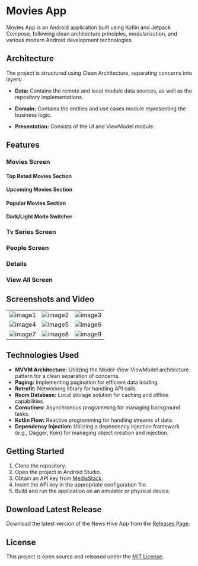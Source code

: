 # Movies App

Movies App is an Android application built using Kotlin and Jetpack Compose, following clean architecture principles, modularization, and various modern Android development technologies.

## Architecture

The project is structured using Clean Architecture, separating concerns into layers:

- **Data:** Contains the remote and local module data sources, as well as the repository implementations.

- **Domain:** Contains the entities and use cases module representing the business logic.

- **Presentation:** Consists of the UI and ViewModel module.

## Features

### Movies Screen

#### Top Rated Movies Section

#### Upcoming Movies Section

#### Popular Movies Section

#### Dark/Light Mode Switcher

### Tv Series Screen

### People Screen

### Details

### View All Screen

## Screenshots and Video

<table>
  <tr>
    <td><img src="https://github.com/Abdallahx3x/NewsHive/assets/83548062/661082c4-a299-4b24-a567-81dba9cbc4f7" alt="image1"></td>
    <td><img src="https://github.com/Abdallahx3x/NewsHive/assets/83548062/6448ab85-f0c2-4222-8d63-90644b4c5089" alt="image2"></td>
    <td><img src="https://github.com/Abdallahx3x/NewsHive/assets/83548062/3a05e3e8-0523-4fed-9375-0fdf59bd6a21" alt="image3"></td>
  </tr>
  <tr>
    <td><img src="https://github.com/Abdallahx3x/NewsHive/assets/83548062/07018609-90d8-4f1f-802b-82268e2e23cf" alt="image4"></td>
    <td><img src="https://github.com/Abdallahx3x/NewsHive/assets/83548062/037541ef-c13f-458b-b6f9-a7928b0b8bd1" alt="image5"></td>
    <td><img src="https://github.com/Abdallahx3x/NewsHive/assets/83548062/feb5c0fe-73bc-45b7-9731-9e7904b3aa57" alt="image6"></td>
  </tr>
  <tr>
    <td><img src="https://github.com/Abdallahx3x/NewsHive/assets/83548062/101d3789-6736-465c-8e94-db469cf06e3d" alt="image7"></td>
    <td><img src="https://github.com/Abdallahx3x/NewsHive/assets/83548062/1a24dd6f-90f0-4386-842a-df9fa144a710" alt="image8"></td>
    <td><img src="https://github.com/Abdallahx3x/NewsHive/assets/83548062/d2e70ef5-4bd1-45f6-8f50-dc4a963601b7" alt="image9"></td>
  </tr>
</table>

## Technologies Used

- **MVVM Architecture:** Utilizing the Model-View-ViewModel architecture pattern for a clean separation of concerns.
- **Paging:** Implementing pagination for efficient data loading.
- **Retrofit:** Networking library for handling API calls.
- **Room Database:** Local storage solution for caching and offline capabilities.
- **Coroutines:** Asynchronous programming for managing background tasks.
- **Kotlin Flow:** Reactive programming for handling streams of data.
- **Dependency Injection:** Utilizing a dependency injection framework (e.g., Dagger, Koin) for managing object creation and injection.

## Getting Started

1. Clone the repository.
2. Open the project in Android Studio.
3. Obtain an API key from [MediaStack](https://mediastack.com/).
4. Insert the API key in the appropriate configuration file.
5. Build and run the application on an emulator or physical device.

## Download Latest Release

Download the latest version of the News Hive App from the [Releases Page](https://github.com/Abdallahx3x/NewsHive/releases/tag/v1.0.0).

## License

This project is open source and released under the [MIT License](LICENSE).
